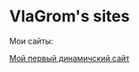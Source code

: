 

# VlaGrom's sites
Мои сайты:

[Мой первый динамичский сайт](https://vlagrom.github.io/test_project_2/src/ "*клик*")
